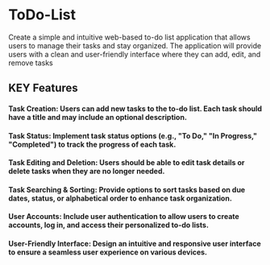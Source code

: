 # ToDo-List
Create a simple and intuitive web-based to-do list application that allows users to manage their tasks and stay organized. The application will provide users with a clean and user-friendly interface where they can add, edit, and remove tasks

## KEY Features 
####  Task Creation: Users can add new tasks to the to-do list. Each task should have a title and may include an optional description.

#### Task Status: Implement task status options (e.g., "To Do," "In Progress," "Completed") to track the progress of each task.

#### Task Editing and Deletion: Users should be able to edit task details or delete tasks when they are no longer needed.

#### Task Searching & Sorting: Provide options to sort tasks based on due dates, status, or alphabetical order to enhance task organization.

#### User Accounts: Include user authentication to allow users to create accounts, log in, and access their personalized to-do lists.

#### User-Friendly Interface: Design an intuitive and responsive user interface to ensure a seamless user experience on various devices.

